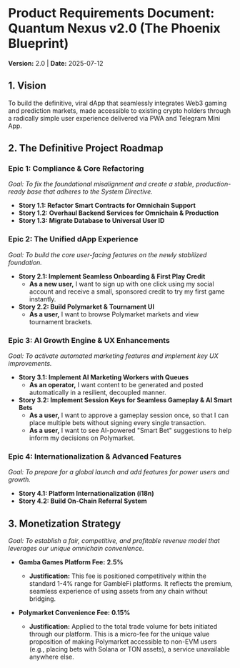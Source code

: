 # Product Requirements Document: Quantum Nexus v2.0 (The Phoenix Blueprint)

**Version:** 2.0 | **Date:** 2025-07-12

## 1. Vision
To build the definitive, viral dApp that seamlessly integrates Web3 gaming and prediction markets, made accessible to existing crypto holders through a radically simple user experience delivered via PWA and Telegram Mini App.

## 2. The Definitive Project Roadmap

### **Epic 1: Compliance & Core Refactoring**
_Goal: To fix the foundational misalignment and create a stable, production-ready base that adheres to the System Directive._

- **Story 1.1: Refactor Smart Contracts for Omnichain Support**
- **Story 1.2: Overhaul Backend Services for Omnichain & Production**
- **Story 1.3: Migrate Database to Universal User ID**

### **Epic 2: The Unified dApp Experience**
_Goal: To build the core user-facing features on the newly stabilized foundation._

- **Story 2.1: Implement Seamless Onboarding & First Play Credit**
  - **As a new user,** I want to sign up with one click using my social account and receive a small, sponsored credit to try my first game instantly.
- **Story 2.2: Build Polymarket & Tournament UI**
  - **As a user,** I want to browse Polymarket markets and view tournament brackets.

### **Epic 3: AI Growth Engine & UX Enhancements**
_Goal: To activate automated marketing features and implement key UX improvements._

- **Story 3.1: Implement AI Marketing Workers with Queues**
  - **As an operator,** I want content to be generated and posted automatically in a resilient, decoupled manner.
- **Story 3.2: Implement Session Keys for Seamless Gameplay & AI Smart Bets**
  - **As a user,** I want to approve a gameplay session once, so that I can place multiple bets without signing every single transaction.
  - **As a user,** I want to see AI-powered "Smart Bet" suggestions to help inform my decisions on Polymarket.

### **Epic 4: Internationalization & Advanced Features**
_Goal: To prepare for a global launch and add features for power users and growth._

- **Story 4.1: Platform Internationalization (i18n)**
- **Story 4.2: Build On-Chain Referral System**

## 3. Monetization Strategy
*Goal: To establish a fair, competitive, and profitable revenue model that leverages our unique omnichain convenience.*

- **Gamba Games Platform Fee:** **2.5%**
  - **Justification:** This fee is positioned competitively within the standard 1-4% range for GambleFi platforms. It reflects the premium, seamless experience of using assets from any chain without bridging.

- **Polymarket Convenience Fee:** **0.15%**
  - **Justification:** Applied to the total trade volume for bets initiated through our platform. This is a micro-fee for the unique value proposition of making Polymarket accessible to non-EVM users (e.g., placing bets with Solana or TON assets), a service unavailable anywhere else.
